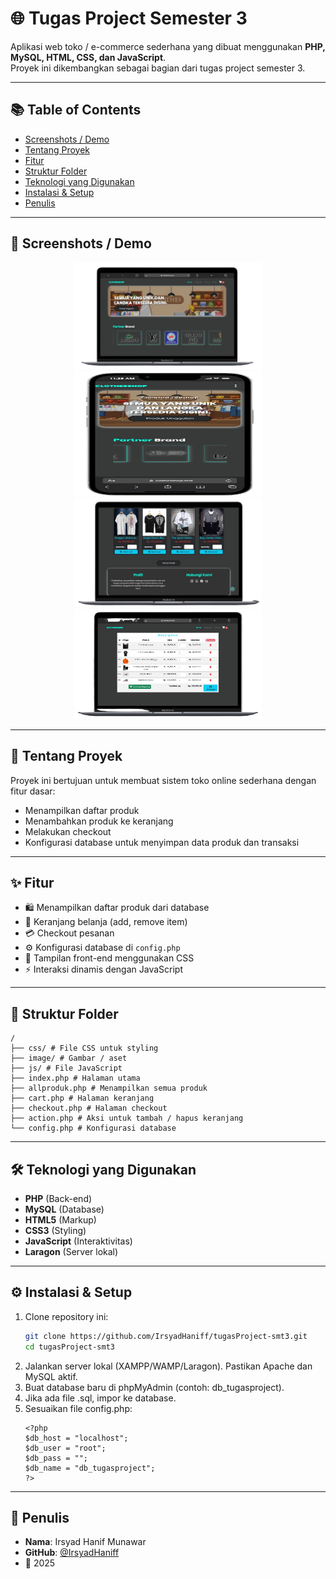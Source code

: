 # 🌐 Tugas Project Semester 3

Aplikasi web toko / e-commerce sederhana yang dibuat menggunakan **PHP, MySQL, HTML, CSS, dan JavaScript**.  
Proyek ini dikembangkan sebagai bagian dari tugas project semester 3.

---

## 📚 Table of Contents
- [Screenshots / Demo](#-screenshots--demo)
- [Tentang Proyek](#-tentang-proyek)
- [Fitur](#-fitur)
- [Struktur Folder](#-struktur-folder)
- [Teknologi yang Digunakan](#-teknologi-yang-digunakan)
- [Instalasi & Setup](#-instalasi--setup)
- [Penulis](#-penulis)

---

## 📸 Screenshots / Demo
<p align="center">
  <img src="./image/preview/dekstop.png" alt="preview" width="300"/>
  <img src="./image/preview/mobile.png" alt="preview" width="300" height="200"/>
  <img src="./image/preview/dekstop1.png" alt="preview" width="300"/>
  <img src="./image/preview/keranjang.png" alt="preview" width="300"/>
</p>

---

## 📘 Tentang Proyek
Proyek ini bertujuan untuk membuat sistem toko online sederhana dengan fitur dasar:
- Menampilkan daftar produk
- Menambahkan produk ke keranjang
- Melakukan checkout
- Konfigurasi database untuk menyimpan data produk dan transaksi

---

## ✨ Fitur
- 🛍️ Menampilkan daftar produk dari database  
- 🛒 Keranjang belanja (add, remove item)  
- 💳 Checkout pesanan  
- ⚙️ Konfigurasi database di `config.php`  
- 🎨 Tampilan front-end menggunakan CSS  
- ⚡ Interaksi dinamis dengan JavaScript  

---

## 📁 Struktur Folder
```
/
├── css/ # File CSS untuk styling
├── image/ # Gambar / aset
├── js/ # File JavaScript
├── index.php # Halaman utama
├── allproduk.php # Menampilkan semua produk
├── cart.php # Halaman keranjang
├── checkout.php # Halaman checkout
├── action.php # Aksi untuk tambah / hapus keranjang
└── config.php # Konfigurasi database
```

---

## 🛠️ Teknologi yang Digunakan
- **PHP** (Back-end)
- **MySQL** (Database)
- **HTML5** (Markup)
- **CSS3** (Styling)
- **JavaScript** (Interaktivitas)
- **Laragon** (Server lokal)

---

## ⚙️ Instalasi & Setup
1. Clone repository ini:
   ```bash
   git clone https://github.com/IrsyadHaniff/tugasProject-smt3.git
   cd tugasProject-smt3
2. Jalankan server lokal (XAMPP/WAMP/Laragon).
   Pastikan Apache dan MySQL aktif.
3. Buat database baru di phpMyAdmin (contoh: db_tugasproject).
4. Jika ada file .sql, impor ke database.
5. Sesuaikan file config.php:
    ```
    <?php
    $db_host = "localhost";
    $db_user = "root";
    $db_pass = "";
    $db_name = "db_tugasproject";
    ?>
    ```

---

## 👤 Penulis
- **Nama**: Irsyad Hanif Munawar  
- **GitHub**: [@IrsyadHaniff](https://github.com/IrsyadHaniff)  
- 📅 2025